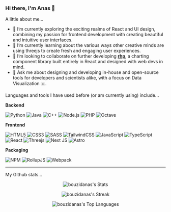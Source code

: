 ### Hi there, I'm Anas 👋

A little about me...
- 🔭 I’m currently exploring the exciting realms of React and UI design, combining my passion for frontend development with creating beautiful and intuitive user interfaces.
- 🌱 I’m currently learning about the various ways other creative minds are using threejs to create fresh and engaging user experiences. 
- 👯 I’m looking to collaborate on further developing [**rhp**](https://rhp.vercel.app/), a charting component library built entirely in React and designed with web devs in mind.
- 💬 Ask me about designing and developing in-house and open-source tools for developers and scientists alike, with a focus on Data Visualization 📊.

Languages and tools I have used before (or am currently using) include...

**Backend**

![Python](https://img.shields.io/badge/python-3670A0?style=for-the-badge&logo=python&logoColor=ffdd54)
![Java](https://img.shields.io/badge/java-%23ED8B00.svg?style=for-the-badge&logo=openjdk&logoColor=white)
![C++](https://img.shields.io/badge/c++-%2300599C.svg?style=for-the-badge&logo=c%2B%2B&logoColor=white)
![Node.js](https://img.shields.io/badge/Node%20js-339933?style=for-the-badge&logo=nodedotjs&logoColor=white)
![PHP](https://img.shields.io/badge/php-%23777BB4.svg?style=for-the-badge&logo=php&logoColor=white)
![Octave](https://img.shields.io/badge/OCTAVE-darkblue?style=for-the-badge&logo=octave&logoColor=fcd683)

**Frontend**

![HTML5](https://img.shields.io/badge/html5-%23E34F26.svg?style=for-the-badge&logo=html5&logoColor=white)
![CSS3](https://img.shields.io/badge/css3-%231572B6.svg?style=for-the-badge&logo=css3&logoColor=white)
![SASS](https://img.shields.io/badge/SASS-hotpink.svg?style=for-the-badge&logo=SASS&logoColor=white)
![TailwindCSS](https://img.shields.io/badge/tailwindcss-%2338B2AC.svg?style=for-the-badge&logo=tailwind-css&logoColor=white)
![JavaScript](https://img.shields.io/badge/javascript-%23323330.svg?style=for-the-badge&logo=javascript&logoColor=%23F7DF1E)
![TypeScript](https://img.shields.io/badge/typescript-%23007ACC.svg?style=for-the-badge&logo=typescript&logoColor=white)
![React](https://img.shields.io/badge/react-%2320232a.svg?style=for-the-badge&logo=react&logoColor=%2361DAFB)
![Threejs](https://img.shields.io/badge/threejs-black?style=for-the-badge&logo=three.js&logoColor=white)
![Next JS](https://img.shields.io/badge/Next-black?style=for-the-badge&logo=next.js&logoColor=white)
![Astro](https://img.shields.io/badge/astro-%232C2052.svg?style=for-the-badge&logo=astro&logoColor=white)

**Packaging**

![NPM](https://img.shields.io/badge/NPM-%23CB3837.svg?style=for-the-badge&logo=npm&logoColor=white)
![RollupJS](https://img.shields.io/badge/RollupJS-ef3335?style=for-the-badge&logo=rollup.js&logoColor=white)
![Webpack](https://img.shields.io/badge/Webpack-8DD6F9?style=for-the-badge&logo=Webpack&logoColor=white)

---
My Github stats...
<p align="center">
<img src="https://github-readme-stats.vercel.app/api?username=bouzidanas&theme=dracula&show_icons=true&hide_border=true&count_private=false" alt="bouzidanas's Stats">
</p>
<p align="center">
<img src="https://github-readme-streak-stats.herokuapp.com/?user=bouzidanas&theme=dracula&hide_border=true" alt="bouzidanas's Streak">
</p>
<p align="center">
<img src="https://github-readme-stats.vercel.app/api/top-langs/?username=bouzidanas&theme=dracula&show_icons=true&hide_border=true&layout=compact" alt="bouzidanas's Top Languages">
</p>
